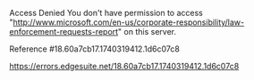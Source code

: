 Access Denied
You don't have permission to access "http://www.microsoft.com/en-us/corporate-responsibility/law-enforcement-requests-report" on this server.

Reference #18.60a7cb17.1740319412.1d6c07c8

https://errors.edgesuite.net/18.60a7cb17.1740319412.1d6c07c8